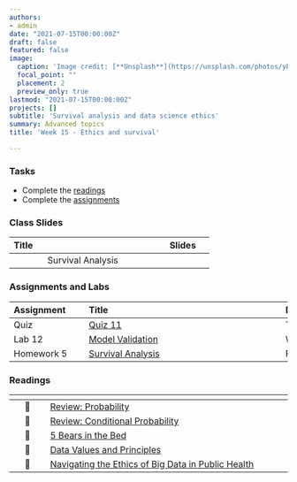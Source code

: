 ```yaml
---
authors:
- admin
date: "2021-07-15T00:00:00Z"
draft: false
featured: false
image:
  caption: 'Image credit: [**Unsplash**](https://unsplash.com/photos/yPBHXvN3HII)'
  focal_point: ""
  placement: 2
  preview_only: true
lastmod: "2021-07-15T00:00:00Z"
projects: []
subtitle: 'Survival analysis and data science ethics'
summary: Advanced topics
title: 'Week 15 - Ethics and survival'

---
```



### Tasks

- Complete the [readings](/post/15-week/#readings)
- Complete the [assignments](/post/15-week/#assignments)

### Class Slides 

| <div style="width:250px;text-align:left">Title</div> | <div  style="width:80px;text-align:center">Slides</div> | 
|:---:|:---------------------|
| Survival Analysis   | [<span style="color: #4b5357;"><i class="fas fa-desktop fa-lg"></i></span>](https://sta198f2021.github.io/website/slides/week-15/w15-l01-survival.html)  | 








### Assignments and Labs

| <div style="width:120px;text-align:left">Assignment</div> | <div style="width:340px;text-align:left">Title</div> | <div style="width:200px;text-align:left">Due</div> |
|:---|:---|:---|
| Quiz | [Quiz 11](https://sakai.duke.edu) | Tues., 11/30 |
| Lab 12 | [Model Validation](https://sta198f2021.github.io/website/slides/week-05/lab-12-bwt.html) | Wed., 12/1 |
| Homework 5 | [Survival Analysis]() | Fri., 12/3 |



### Readings

| <div style="width:50px"></div>  | <div style="width:420px"></div>  |  <div style="width:200px"></div> |
|:---:|:---|:---:|
| :page_facing_up: |[Review: Probability](https://sta198f2021.github.io/website/slides/week-02/w2-l03-prob.html)  | **Required** |
| :page_facing_up: |[Review: Conditional Probability ](https://sta198f2021.github.io/website/slides/week-02/w2-l04-condprob.html)  |**Required** |
| :movie_camera: | [5 Bears in the Bed](https://www.dailymotion.com/video/x6oqa4p)  | **Required (Seriously!)** |
| :page_facing_up: |[Data Values and Principles ](https://datapractices.org/manifesto/)  |**Required** |
| :page_facing_up: |[Navigating the Ethics of Big Data in Public Health ](https://sakai.duke.edu/access/content/group/26a48538-f5d9-44cf-bece-434eafc5d340/oxfordhb-9780190245191-e-31.pdf)  |**Recommended** |

